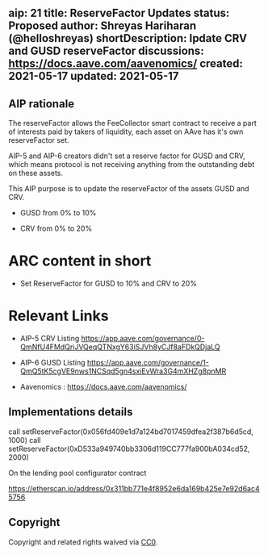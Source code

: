 aip: 21
title: ReserveFactor Updates
status: Proposed 
author: Shreyas Hariharan (@helloshreyas)
shortDescription: Ipdate CRV and GUSD reserveFactor
discussions: https://docs.aave.com/aavenomics/
created: 2021-05-17
updated: 2021-05-17
---

## AIP rationale

The reserveFactor allows the FeeCollector smart contract to receive a part of interests paid by takers of liquidity, each asset on AAve has it's own reserveFactor set.

AIP-5 and AIP-6 creators didn't set a reserve factor for GUSD and CRV, which means protocol is not receiving anything from the outstanding debt on these assets.

This AIP purpose is to update the reserveFactor of the assets GUSD and CRV.

- GUSD from 0% to 10%

- CRV from 0% to 20%

# ARC content in short

* Set ReserveFactor for GUSD to 10% and CRV to 20%

# Relevant Links

* AIP-5 CRV Listing https://app.aave.com/governance/0-QmNfU4FMdQriJVQeqQTNxgY63iSJVh8yCJf8aFDkQDjaLQ

* AIP-6 GUSD Listing  https://app.aave.com/governance/1-QmQ5tK5cgVE9nws1NCSqd5gn4sxiEvWra3G4mXHZg8pnMR

* Aavenomics : https://docs.aave.com/aavenomics/

## Implementations details

call setReserveFactor(0x056fd409e1d7a124bd7017459dfea2f387b6d5cd, 1000)
call setReserveFactor(0xD533a949740bb3306d119CC777fa900bA034cd52, 2000)

On the lending pool configurator contract 

https://etherscan.io/address/0x311bb771e4f8952e6da169b425e7e92d6ac45756

## Copyright

Copyright and related rights waived via [CC0](https://creativecommons.org/publicdomain/zero/1.0/).
